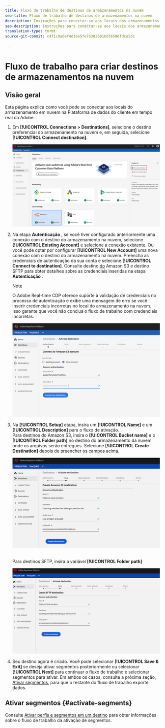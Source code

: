 ```yaml
---
title: Fluxo de trabalho de destinos de armazenamentos na nuvem
seo-title: Fluxo de trabalho de destinos de armazenamentos na nuvem
description: Instruções para conectar-se aos locais dos armazenamentos na nuvem
seo-description: Instruções para conectar-se aos locais dos armazenamentos na nuvem
translation-type: tm+mt
source-git-commit: c4f1c0a6ef4d16e5fe763826016d56506fdca5dc

---
```



# Fluxo de trabalho para criar destinos de armazenamentos na nuvem

## Visão geral

Esta página explica como você pode se conectar aos locais do armazenamento em nuvem na Plataforma de dados do cliente em tempo real da Adobe.

1. Em **[!UICONTROL Connections > Destinations]**, selecione o destino preferencial do armazenamento na nuvem e, em seguida, selecione **[!UICONTROL Connect destination]**.

   ![Conectar-se ao destino do armazenamento na nuvem](/help/rtcdp/destinations/assets/connect-cloud-destination.png)

1. Na etapa **Autenticação** , se você tiver configurado anteriormente uma conexão com o destino do armazenamento na nuvem, selecione **[!UICONTROL Existing Account]** e selecione a conexão existente. Ou você pode optar por configurar **[!UICONTROL New Account]** uma nova conexão com o destino do armazenamento na nuvem. Preencha as credenciais de autenticação da sua conta e selecione **[!UICONTROL Connect to destination]**. Consulte destino [do](/help/rtcdp/destinations/amazon-s3-destination.md) Amazon S3 e destino [](/help/rtcdp/destinations/sftp-destination.md) SFTP para obter detalhes sobre as credenciais inseridas na etapa **Autenticação** .

   >[!NOTE]
   >
   >O Adobe Real-time CDP oferece suporte à validação de credenciais no processo de autenticação e exibe uma mensagem de erro se você inserir credenciais incorretas no local do armazenamento na nuvem. Isso garante que você não conclua o fluxo de trabalho com credenciais incorretas.

   ![Conectar ao destino do armazenamento na nuvem - etapa de autenticação](/help/rtcdp/destinations/assets/cloud-destinations-authentication-step.png)

1. Na **[!UICONTROL Setup]** etapa, insira um **[!UICONTROL Name]** e um **[!UICONTROL Description]** para o fluxo de ativação. <br>
Para destinos do Amazon S3, insira o **[!UICONTROL Bucket name]** e o **[!UICONTROL Folder path]** no destino do armazenamento da nuvem onde os arquivos serão entregues. Selecione **[!UICONTROL Create Destination]** depois de preencher os campos acima.

   ![Conectar-se ao destino do armazenamento da nuvem do Amazon S3 - etapa de autenticação](/help/rtcdp/destinations/assets/cloud-destinations-setup-step.png)



   <br>Para destinos SFTP, insira a variável **[!UICONTROL Folder path]**

   ![Conectar-se ao destino do armazenamento na nuvem SFTP - etapa de autenticação](/help/rtcdp/destinations/assets/sftp-destinations-setup-step.png)

1. Seu destino agora é criado. Você pode selecionar **[!UICONTROL Save & Exit]** se deseja ativar segmentos posteriormente ou selecionar **[!UICONTROL Next]** para continuar o fluxo de trabalho e selecionar segmentos para ativar. Em ambos os casos, consulte a próxima seção, [Ativar segmentos](#activate-segments), para que o restante do fluxo de trabalho exporte dados.

## Ativar segmentos {#activate-segments}

Consulte [Ativar perfis e segmentos em um destino](/help/rtcdp/destinations/activate-destinations.md) para obter informações sobre o fluxo de trabalho da ativação de segmentos.